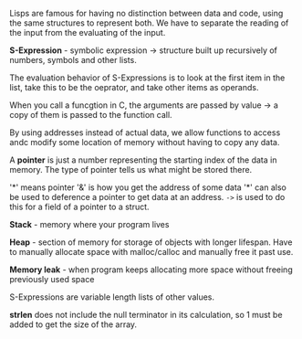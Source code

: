 Lisps are famous for having no distinction between data and code, using the same structures to represent both. We have to separate the reading of the input from the evaluating of the input.

**S-Expression** - symbolic expression -> structure built up recursively of numbers, symbols and other lists.

The evaluation behavior of S-Expressions is to look at the first item in the list, take this to be the oeprator, and take other items as operands.

When you call a funcgtion in C, the arguments are passed by value -> a copy of them is passed to the function call.

By using addresses instead of actual data, we allow functions to access andc modify some location of memory without having to copy any data.

A **pointer** is just a number representing the starting index of the data in memory. The type of pointer tells us what might be stored there.

'\*' means pointer
'&' is how you get the address of some data
'\*' can also be used to deference a pointer to get data at an address. `->` is used to do this for a field of a pointer to a struct.

**Stack** - memory where your program lives

**Heap** - section of memory for storage of objects with longer lifespan. Have to manually allocate space with malloc/calloc and manually free it past use.

**Memory leak** - when program keeps allocating more space without freeing previously used space

S-Expressions are variable length lists of other values.

**strlen** does not include the null terminator in its calculation, so 1 must be added to get the size of the array.
